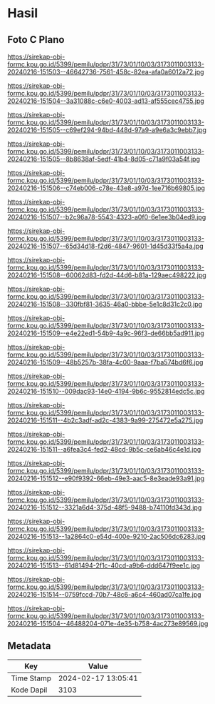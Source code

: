 # Hasil

## Foto C Plano

https://sirekap-obj-formc.kpu.go.id/5399/pemilu/pdpr/31/73/01/10/03/3173011003133-20240216-151503--46642736-7561-458c-82ea-afa0a6012a72.jpg

https://sirekap-obj-formc.kpu.go.id/5399/pemilu/pdpr/31/73/01/10/03/3173011003133-20240216-151504--3a31088c-c6e0-4003-ad13-af555cec4755.jpg

https://sirekap-obj-formc.kpu.go.id/5399/pemilu/pdpr/31/73/01/10/03/3173011003133-20240216-151505--c69ef294-94bd-448d-97a9-a9e6a3c9ebb7.jpg

https://sirekap-obj-formc.kpu.go.id/5399/pemilu/pdpr/31/73/01/10/03/3173011003133-20240216-151505--8b8638af-5edf-41b4-8d05-c71a9f03a54f.jpg

https://sirekap-obj-formc.kpu.go.id/5399/pemilu/pdpr/31/73/01/10/03/3173011003133-20240216-151506--c74eb006-c78e-43e8-a97d-1ee716b69805.jpg

https://sirekap-obj-formc.kpu.go.id/5399/pemilu/pdpr/31/73/01/10/03/3173011003133-20240216-151507--b2c96a78-5543-4323-a0f0-6e1ee3b04ed9.jpg

https://sirekap-obj-formc.kpu.go.id/5399/pemilu/pdpr/31/73/01/10/03/3173011003133-20240216-151507--65d34d18-f2d6-4847-9601-1d45d33f5a4a.jpg

https://sirekap-obj-formc.kpu.go.id/5399/pemilu/pdpr/31/73/01/10/03/3173011003133-20240216-151508--60062d83-fd2d-44d6-b81a-129aec498222.jpg

https://sirekap-obj-formc.kpu.go.id/5399/pemilu/pdpr/31/73/01/10/03/3173011003133-20240216-151508--330fbf81-3635-46a0-bbbe-5e1c8d31c2c0.jpg

https://sirekap-obj-formc.kpu.go.id/5399/pemilu/pdpr/31/73/01/10/03/3173011003133-20240216-151509--e4e22ed1-54b9-4a9c-96f3-de66bb5ad911.jpg

https://sirekap-obj-formc.kpu.go.id/5399/pemilu/pdpr/31/73/01/10/03/3173011003133-20240216-151509--48b5257b-38fa-4c00-9aaa-f7ba574bd6f6.jpg

https://sirekap-obj-formc.kpu.go.id/5399/pemilu/pdpr/31/73/01/10/03/3173011003133-20240216-151510--009dac93-14e0-4194-9b6c-9552814edc5c.jpg

https://sirekap-obj-formc.kpu.go.id/5399/pemilu/pdpr/31/73/01/10/03/3173011003133-20240216-151511--4b2c3adf-ad2c-4383-9a99-275472e5a275.jpg

https://sirekap-obj-formc.kpu.go.id/5399/pemilu/pdpr/31/73/01/10/03/3173011003133-20240216-151511--a6fea3c4-fed2-48cd-9b5c-ce6ab46c4e1d.jpg

https://sirekap-obj-formc.kpu.go.id/5399/pemilu/pdpr/31/73/01/10/03/3173011003133-20240216-151512--e90f9392-66eb-49e3-aac5-8e3eade93a91.jpg

https://sirekap-obj-formc.kpu.go.id/5399/pemilu/pdpr/31/73/01/10/03/3173011003133-20240216-151512--3321a6d4-375d-48f5-9488-b74110fd343d.jpg

https://sirekap-obj-formc.kpu.go.id/5399/pemilu/pdpr/31/73/01/10/03/3173011003133-20240216-151513--1a2864c0-e54d-400e-9210-2ac506dc6283.jpg

https://sirekap-obj-formc.kpu.go.id/5399/pemilu/pdpr/31/73/01/10/03/3173011003133-20240216-151513--61d81494-2f1c-40cd-a9b6-ddd647f9ee1c.jpg

https://sirekap-obj-formc.kpu.go.id/5399/pemilu/pdpr/31/73/01/10/03/3173011003133-20240216-151514--0759fccd-70b7-48c6-a6c4-460ad07ca1fe.jpg

https://sirekap-obj-formc.kpu.go.id/5399/pemilu/pdpr/31/73/01/10/03/3173011003133-20240216-151504--46488204-071e-4e35-b758-4ac273e89569.jpg


## Metadata

| Key        | Value               |
| ---------- | ------------------- |
| Time Stamp | 2024-02-17 13:05:41 |
| Kode Dapil | 3103                |



